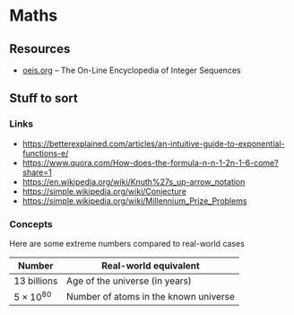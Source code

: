 # Maths

## Resources

- [oeis.org](https://oeis.org/) – The On-Line Encyclopedia of Integer Sequences

## Stuff to sort

### Links

- https://betterexplained.com/articles/an-intuitive-guide-to-exponential-functions-e/
- https://www.quora.com/How-does-the-formula-n-n-1-2n-1-6-come?share=1
- https://en.wikipedia.org/wiki/Knuth%27s_up-arrow_notation
- https://simple.wikipedia.org/wiki/Conjecture
- https://simple.wikipedia.org/wiki/Millennium_Prize_Problems

### Concepts

Here are some extreme numbers compared to real-world cases

| Number           | Real-world equivalent                 |
| ---------------- | ------------------------------------- |
| 13 billions      | Age of the universe (in years)        |
| $5\times10^{80}$ | Number of atoms in the known universe |